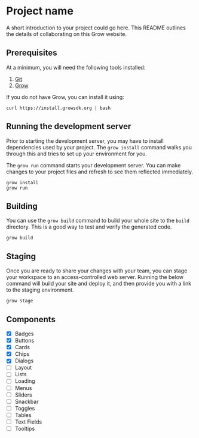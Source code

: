 # Project name

A short introduction to your project could go here. This README outlines the details of collaborating on this Grow website.

## Prerequisites

At a minimum, you will need the following tools installed:

1. [Git](http://git-scm.com/)
2. [Grow](https://grow.io)

If you do not have Grow, you can install it using:

```
curl https://install.growsdk.org | bash
```

## Running the development server

Prior to starting the development server, you may have to install dependencies used by your project. The `grow install` command walks you through this and tries to set up your environment for you.

The `grow run` command starts your development server. You can make changes to your project files and refresh to see them reflected immediately.

```
grow install
grow run
```

## Building

You can use the `grow build` command to build your whole site to the `build` directory. This is a good way to test and verify the generated code.

```
grow build
```

## Staging

Once you are ready to share your changes with your team, you can stage your workspace to an access-controlled web server. Running the below command will build your site and deploy it, and then provide you with a link to the staging environment.

```
grow stage
```

## Components

- [x] Badges
- [x] Buttons
- [x] Cards
- [x] Chips
- [x] Dialogs
- [ ] Layout
- [ ] Lists
- [ ] Loading
- [ ] Menus
- [ ] Sliders
- [ ] Snackbar
- [ ] Toggles
- [ ] Tables
- [ ] Text Fields
- [ ] Tooltips
